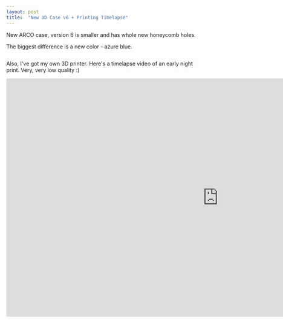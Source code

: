 ```yaml
---
layout: post
title:  "New 3D Case v6 + Printing Timelapse"
---
```


New ARCO case, version 6 is smaller and has whole new honeycomb holes. 

The biggest difference is a new color - azure blue. 

<img data-src="/assets/images/prototypes/IMG_20191001_162930640.jpg" class="image-border img-responsive" />

Also, I've got my own 3D printer. Here's a timelapse video of an early night print. Very, very low quality :) 

<div class="iframe-container">
    <iframe width="1120" height="630" src="https://www.youtube.com/embed/lkndKj8_Edk" frameborder="0" allow="accelerometer; autoplay; encrypted-media; gyroscope; picture-in-picture" allowfullscreen></iframe>
</div>
